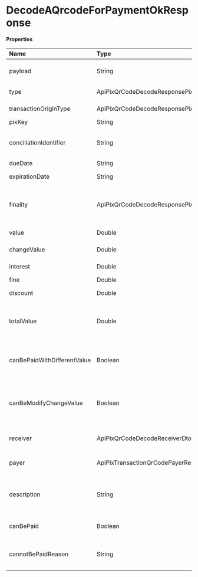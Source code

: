 # DecodeAQrcodeForPaymentOkResponse

**Properties**

| Name                        | Type                                                      | Required | Description                                                |
| :-------------------------- | :-------------------------------------------------------- | :------- | :--------------------------------------------------------- |
| payload                     | String                                                    | ❌       | Copy and Paste of the QRCode                               |
| type                        | ApiPixQrCodeDecodeResponsePixQrCodeType                   | ❌       | QRCode Type                                                |
| transactionOriginType       | ApiPixQrCodeDecodeResponsePixTransactionOriginType        | ❌       | Transaction origin                                         |
| pixKey                      | String                                                    | ❌       | Pix key used                                               |
| conciliationIdentifier      | String                                                    | ❌       | Unique Pix reconciliation identifier with Asaas            |
| dueDate                     | String                                                    | ❌       | Due date                                                   |
| expirationDate              | String                                                    | ❌       | Expiration date                                            |
| finality                    | ApiPixQrCodeDecodeResponsePixTransactionCashValueFinality | ❌       | Used to indicate whether it is a Withdrawal or Change      |
| value                       | Double                                                    | ❌       | QRCode Value                                               |
| changeValue                 | Double                                                    | ❌       | Change value                                               |
| interest                    | Double                                                    | ❌       | Interest value                                             |
| fine                        | Double                                                    | ❌       | Fine value                                                 |
| discount                    | Double                                                    | ❌       | Discount value                                             |
| totalValue                  | Double                                                    | ❌       | Total amount with fine, interest and discount applied      |
| canBePaidWithDifferentValue | Boolean                                                   | ❌       | Informs if the QRCode can be paid with another amount      |
| canBeModifyChangeValue      | Boolean                                                   | ❌       | Informs whether the change can be paid with another amount |
| receiver                    | ApiPixQrCodeDecodeReceiverDto                             | ❌       | Information about the receiver                             |
| payer                       | ApiPixTransactionQrCodePayerResponseDto                   | ❌       | Information about the payer                                |
| description                 | String                                                    | ❌       | Description provided during the creation of the QRCode     |
| canBePaid                   | Boolean                                                   | ❌       | Informs if the QRCode can be paid                          |
| cannotBePaidReason          | String                                                    | ❌       | Informs why QRCode cannot be paid                          |

<!-- This file was generated by liblab | https://liblab.com/ -->
